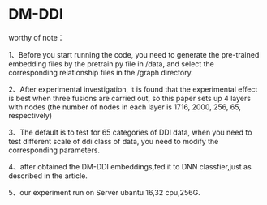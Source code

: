 # DM-DDI
worthy of note：

1、Before you start running the code, you need to generate the pre-trained embedding files  by the pretrain.py file  in /data, and select the corresponding relationship files in the /graph  directory.

2、After experimental investigation, it is found that the experimental effect is best when three fusions are carried out, so this paper sets up 4 layers with nodes (the number of nodes in each layer is 1716, 2000, 256, 65, respectively)

3、The default is to test for 65 categories of DDI data, when you need to test different scale of ddi class of data, you need to modify the corresponding parameters.

4、after obtained the DM-DDI embeddings,fed it to DNN classfier,just as described in the article.

5、our experiment run on Server ubantu 16,32 cpu,256G.